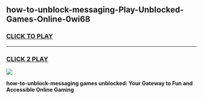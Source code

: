 
## how-to-unblock-messaging-Play-Unblocked-Games-Online-0wi68
<h3>
<a href="https://premium76.site?title=how-to-unblock-messaging&ref=25A">CLICK TO PLAY</a></h3>
<hr>

<h3>
<a href="https://premium76.site?title=how-to-unblock-messaging&ref=25A">CLICK 2 PLAY</a>
  
</h3>

<a href="https://premium76.site?title=how-to-unblock-messaging&ref=25A"><img src="https://clearcache.store/games.png"></a>


**how-to-unblock-messaging games unblocked: Your Gateway to Fun and Accessible Online Gaming**
